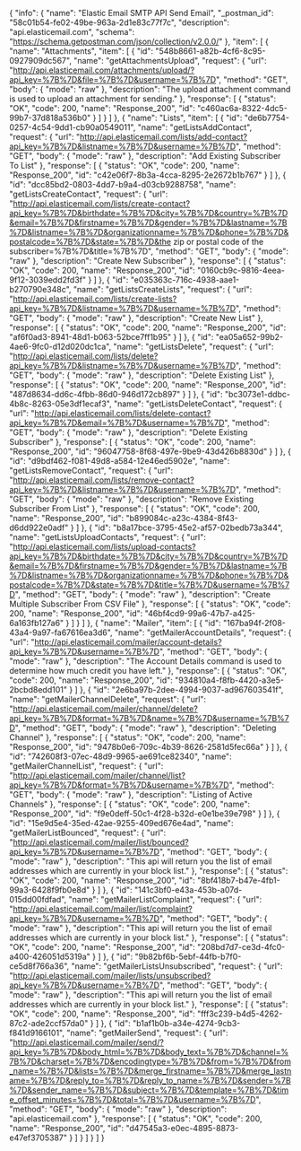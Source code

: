 {
  "info": {
    "name": "Elastic Email SMTP API Send Email",
    "_postman_id": "58c01b54-fe02-49be-963a-2d1e83c77f7c",
    "description": "api.elasticemail.com",
    "schema": "https://schema.getpostman.com/json/collection/v2.0.0/"
  },
  "item": [
    {
      "name": "Attachments",
      "item": [
        {
          "id": "548b8661-a82b-4cf6-8c95-0927909dc567",
          "name": "getAttachmentsUpload",
          "request": {
            "url": "http://api.elasticemail.com/attachments/upload/?api_key=%7B%7D&file=%7B%7D&username=%7B%7D",
            "method": "GET",
            "body": {
              "mode": "raw"
            },
            "description": "The upload attachment command is used to upload an attachment for sending."
          },
          "response": [
            {
              "status": "OK",
              "code": 200,
              "name": "Response_200",
              "id": "c460ac6a-8322-4dc5-99b7-37d818a536b0"
            }
          ]
        }
      ]
    },
    {
      "name": "Lists",
      "item": [
        {
          "id": "de6b7754-0257-4c54-9dd1-cb90a0549011",
          "name": "getListsAddContact",
          "request": {
            "url": "http://api.elasticemail.com/lists/add-contact?api_key=%7B%7D&listname=%7B%7D&username=%7B%7D",
            "method": "GET",
            "body": {
              "mode": "raw"
            },
            "description": "Add Existing Subscriber To List"
          },
          "response": [
            {
              "status": "OK",
              "code": 200,
              "name": "Response_200",
              "id": "c42e06f7-8b3a-4cca-8295-2e2672b1b767"
            }
          ]
        },
        {
          "id": "dcc85bd2-0803-4dd7-b9a4-d03cb9288758",
          "name": "getListsCreateContact",
          "request": {
            "url": "http://api.elasticemail.com/lists/create-contact?api_key=%7B%7D&birthdate=%7B%7D&city=%7B%7D&country=%7B%7D&email=%7B%7D&firstname=%7B%7D&gender=%7B%7D&lastname=%7B%7D&listname=%7B%7D&organizationname=%7B%7D&phone=%7B%7D&postalcode=%7B%7D&state=%7B%7D&the zip or postal code of the subscriber=%7B%7D&title=%7B%7D",
            "method": "GET",
            "body": {
              "mode": "raw"
            },
            "description": "Create New Subscriber"
          },
          "response": [
            {
              "status": "OK",
              "code": 200,
              "name": "Response_200",
              "id": "0160cb9c-9816-4eea-9f12-3039edd2fd3f"
            }
          ]
        },
        {
          "id": "e035363c-716c-4938-aae1-b270790e348c",
          "name": "getListsCreateLists",
          "request": {
            "url": "http://api.elasticemail.com/lists/create-lists?api_key=%7B%7D&listname=%7B%7D&username=%7B%7D",
            "method": "GET",
            "body": {
              "mode": "raw"
            },
            "description": "Create New List"
          },
          "response": [
            {
              "status": "OK",
              "code": 200,
              "name": "Response_200",
              "id": "af6f0ad3-8941-48d1-b063-52bce7ff1b95"
            }
          ]
        },
        {
          "id": "ea05a652-99b2-4ae6-9fc0-d12d020dc1ca",
          "name": "getListsDelete",
          "request": {
            "url": "http://api.elasticemail.com/lists/delete?api_key=%7B%7D&listname=%7B%7D&username=%7B%7D",
            "method": "GET",
            "body": {
              "mode": "raw"
            },
            "description": "Delete Existing List"
          },
          "response": [
            {
              "status": "OK",
              "code": 200,
              "name": "Response_200",
              "id": "487d8634-dd6c-4fbb-86d0-946d172cb897"
            }
          ]
        },
        {
          "id": "bc3073e1-ddbc-4b8c-8263-05e3df1ecaf3",
          "name": "getListsDeleteContact",
          "request": {
            "url": "http://api.elasticemail.com/lists/delete-contact?api_key=%7B%7D&email=%7B%7D&username=%7B%7D",
            "method": "GET",
            "body": {
              "mode": "raw"
            },
            "description": "Delete Existing Subscriber"
          },
          "response": [
            {
              "status": "OK",
              "code": 200,
              "name": "Response_200",
              "id": "96047758-8f68-497e-9be9-43d426b8830d"
            }
          ]
        },
        {
          "id": "d9bdf462-f081-49d8-a584-12e46ed5902e",
          "name": "getListsRemoveContact",
          "request": {
            "url": "http://api.elasticemail.com/lists/remove-contact?api_key=%7B%7D&listname=%7B%7D&username=%7B%7D",
            "method": "GET",
            "body": {
              "mode": "raw"
            },
            "description": "Remove Existing Subscriber From List"
          },
          "response": [
            {
              "status": "OK",
              "code": 200,
              "name": "Response_200",
              "id": "b899084c-a23c-4384-8f43-d6dd922e0adf"
            }
          ]
        },
        {
          "id": "b8a17bce-3795-45e2-af57-02bedb73a344",
          "name": "getListsUploadContacts",
          "request": {
            "url": "http://api.elasticemail.com/lists/upload-contacts?api_key=%7B%7D&birthdate=%7B%7D&city=%7B%7D&country=%7B%7D&email=%7B%7D&firstname=%7B%7D&gender=%7B%7D&lastname=%7B%7D&listname=%7B%7D&organizationname=%7B%7D&phone=%7B%7D&postalcode=%7B%7D&state=%7B%7D&title=%7B%7D&username=%7B%7D",
            "method": "GET",
            "body": {
              "mode": "raw"
            },
            "description": "Create Multiple Subscriber From CSV File"
          },
          "response": [
            {
              "status": "OK",
              "code": 200,
              "name": "Response_200",
              "id": "46bf4cd9-99a6-47b7-a425-6a163fb127a6"
            }
          ]
        }
      ]
    },
    {
      "name": "Mailer",
      "item": [
        {
          "id": "167ba94f-2f08-43a4-9a97-fa67616ea3d6",
          "name": "getMailerAccountDetails",
          "request": {
            "url": "http://api.elasticemail.com/mailer/account-details?api_key=%7B%7D&username=%7B%7D",
            "method": "GET",
            "body": {
              "mode": "raw"
            },
            "description": "The Account Details command is used to determine how much credit you have left."
          },
          "response": [
            {
              "status": "OK",
              "code": 200,
              "name": "Response_200",
              "id": "934810a4-f8fb-4420-a3e5-2bcbd8edd101"
            }
          ]
        },
        {
          "id": "2e6ba97b-2dee-4994-9037-ad967603541f",
          "name": "getMailerChannelDelete",
          "request": {
            "url": "http://api.elasticemail.com/mailer/channel/delete?api_key=%7B%7D&format=%7B%7D&name=%7B%7D&username=%7B%7D",
            "method": "GET",
            "body": {
              "mode": "raw"
            },
            "description": "Deleting Channel"
          },
          "response": [
            {
              "status": "OK",
              "code": 200,
              "name": "Response_200",
              "id": "9478b0e6-709c-4b39-8626-2581d5fec66a"
            }
          ]
        },
        {
          "id": "742608f3-07ec-48d9-9965-ae691ce82340",
          "name": "getMailerChannelList",
          "request": {
            "url": "http://api.elasticemail.com/mailer/channel/list?api_key=%7B%7D&format=%7B%7D&username=%7B%7D",
            "method": "GET",
            "body": {
              "mode": "raw"
            },
            "description": "Listing of Active Channels"
          },
          "response": [
            {
              "status": "OK",
              "code": 200,
              "name": "Response_200",
              "id": "f9e0deff-50c1-4f28-b32d-e0e1be39e798"
            }
          ]
        },
        {
          "id": "15e9d5e4-35ed-42ae-9255-409ed676e4ad",
          "name": "getMailerListBounced",
          "request": {
            "url": "http://api.elasticemail.com/mailer/list/bounced?api_key=%7B%7D&username=%7B%7D",
            "method": "GET",
            "body": {
              "mode": "raw"
            },
            "description": "This api will return you the list of email addresses which are currently in your block list."
          },
          "response": [
            {
              "status": "OK",
              "code": 200,
              "name": "Response_200",
              "id": "8bf418b7-b47e-4fb1-99a3-6428f9fb0e8d"
            }
          ]
        },
        {
          "id": "141c3bf0-e43a-453b-a07d-015dd00fdfad",
          "name": "getMailerListComplaint",
          "request": {
            "url": "http://api.elasticemail.com/mailer/list/complaint?api_key=%7B%7D&username=%7B%7D",
            "method": "GET",
            "body": {
              "mode": "raw"
            },
            "description": "This api will return you the list of email addresses which are currently in your block list."
          },
          "response": [
            {
              "status": "OK",
              "code": 200,
              "name": "Response_200",
              "id": "208bd7d7-ce3d-4fc0-a400-426051d5319a"
            }
          ]
        },
        {
          "id": "9b82bf6b-5ebf-44fb-b7f0-ce5d8f766a36",
          "name": "getMailerListsUnsubscribed",
          "request": {
            "url": "http://api.elasticemail.com/mailer/lists/unsubscribed?api_key=%7B%7D&username=%7B%7D",
            "method": "GET",
            "body": {
              "mode": "raw"
            },
            "description": "This api will return you the list of email addresses which are currently in your block list."
          },
          "response": [
            {
              "status": "OK",
              "code": 200,
              "name": "Response_200",
              "id": "fff3c239-b4d5-4262-87c2-ade2ccf57da0"
            }
          ]
        },
        {
          "id": "b1af1b0b-a34e-4274-9cb3-f841d9166101",
          "name": "getMailerSend",
          "request": {
            "url": "http://api.elasticemail.com/mailer/send/?api_key=%7B%7D&body_html=%7B%7D&body_text=%7B%7D&channel=%7B%7D&charset=%7B%7D&encodingtype=%7B%7D&from=%7B%7D&from_name=%7B%7D&lists=%7B%7D&merge_firstname=%7B%7D&merge_lastname=%7B%7D&reply_to=%7B%7D&reply_to_name=%7B%7D&sender=%7B%7D&sender_name=%7B%7D&subject=%7B%7D&template=%7B%7D&time_offset_minutes=%7B%7D&total=%7B%7D&username=%7B%7D",
            "method": "GET",
            "body": {
              "mode": "raw"
            },
            "description": "api.elasticemail.com"
          },
          "response": [
            {
              "status": "OK",
              "code": 200,
              "name": "Response_200",
              "id": "d47545a3-e0ec-4895-8873-e47ef3705387"
            }
          ]
        }
      ]
    }
  ]
}